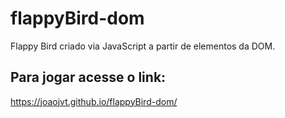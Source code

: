 # flappyBird-dom

Flappy Bird criado via JavaScript a partir de elementos da DOM.
## Para jogar acesse o link:
https://joaojvt.github.io/flappyBird-dom/
